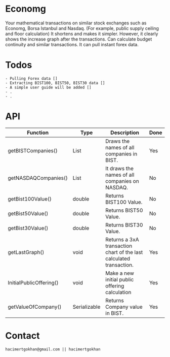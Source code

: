 # Economg
Your mathematical transactions on similar stock exchanges such as Economg, Borsa Istanbul and Nasdaq. (For example, public supply ceiling and floor calculation) It shortens and makes it simpler. However, it clearly shows the increase graph after the transactions. Can calculate budget continuity and similar transactions. It can pull instant forex data.
# Todos
```
- Pulling Forex data []
- Extracting BIST100, BIST50, BIST30 data []
- A simple user guide will be added []
- .
- .
```
# API
| Function            | Type    | Description                                                  | Done |
|----------------------|--------|-----------------------------------------------------------|-----------|
| getBISTCompanies()   | List   | Draws the names of all companies in BIST.                 | Yes     |
| getNASDAQCompanies() | List   | It draws the names of all companies on NASDAQ.            | No     |
| getBist100Value()    | double | Returns BIST100 Value.                                    | No     |
| getBist50Value()     | double | Returns BIST50 Value.                                     | No     |
| getBist30Value()     | double | Returns BIST30 Value.                                     | No     |
| getLastGraph()       | void   | Returns a 3xA transaction chart of the last calculated transaction.  | Yes      |
| InitialPublicOffering()          | void   | Make a new initial public offering calculation                          | Yes      |
| getValueOfCompany()  | Serializable   | Returns Company value in BIST. | Yes      |
# Contact
```
hacimertgokhan@gmail.com || hacimertgokhan
```
